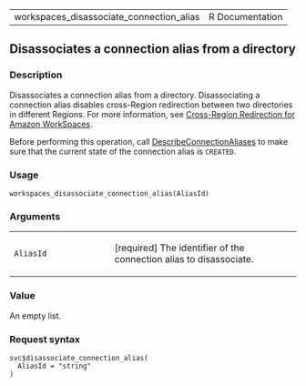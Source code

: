<table style="width: 100%;">
<tbody>
<tr class="odd">
<td>workspaces_disassociate_connection_alias</td>
<td style="text-align: right;">R Documentation</td>
</tr>
</tbody>
</table>

## Disassociates a connection alias from a directory

### Description

Disassociates a connection alias from a directory. Disassociating a
connection alias disables cross-Region redirection between two
directories in different Regions. For more information, see
[Cross-Region Redirection for Amazon
WorkSpaces](https://docs.aws.amazon.com/workspaces/latest/adminguide/cross-region-redirection.html).

Before performing this operation, call
[DescribeConnectionAliases](https://docs.aws.amazon.com/workspaces/latest/api/API_DescribeConnectionAliases.html)
to make sure that the current state of the connection alias is
`CREATED`.

### Usage

    workspaces_disassociate_connection_alias(AliasId)

### Arguments

<table>
<colgroup>
<col style="width: 35%" />
<col style="width: 65%" />
</colgroup>
<tbody>
<tr class="odd">
<td><code
id="workspaces_disassociate_connection_alias_:_AliasId">AliasId</code></td>
<td><p>[required] The identifier of the connection alias to
disassociate.</p></td>
</tr>
</tbody>
</table>

### Value

An empty list.

### Request syntax

    svc$disassociate_connection_alias(
      AliasId = "string"
    )
